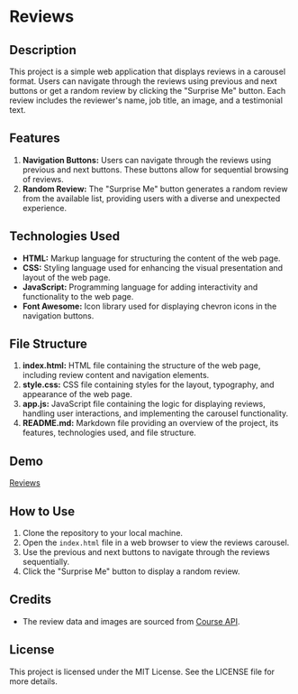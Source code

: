 # Reviews 

## Description
This project is a simple web application that displays reviews in a carousel format. Users can navigate through the reviews using previous and next buttons or get a random review by clicking the "Surprise Me" button. Each review includes the reviewer's name, job title, an image, and a testimonial text.

## Features
1. **Navigation Buttons:** Users can navigate through the reviews using previous and next buttons. These buttons allow for sequential browsing of reviews.
2. **Random Review:** The "Surprise Me" button generates a random review from the available list, providing users with a diverse and unexpected experience.

## Technologies Used
- **HTML:** Markup language for structuring the content of the web page.
- **CSS:** Styling language used for enhancing the visual presentation and layout of the web page.
- **JavaScript:** Programming language for adding interactivity and functionality to the web page.
- **Font Awesome:** Icon library used for displaying chevron icons in the navigation buttons.

## File Structure
1. **index.html:** HTML file containing the structure of the web page, including review content and navigation elements.
2. **style.css:** CSS file containing styles for the layout, typography, and appearance of the web page.
3. **app.js:** JavaScript file containing the logic for displaying reviews, handling user interactions, and implementing the carousel functionality.
4. **README.md:** Markdown file providing an overview of the project, its features, technologies used, and file structure.

## Demo
[Reviews](https://reviews-beryl.vercel.app/)

## How to Use
1. Clone the repository to your local machine.
2. Open the `index.html` file in a web browser to view the reviews carousel.
3. Use the previous and next buttons to navigate through the reviews sequentially.
4. Click the "Surprise Me" button to display a random review.

## Credits
- The review data and images are sourced from [Course API](https://www.course-api.com/).

## License
This project is licensed under the MIT License. See the LICENSE file for more details.
